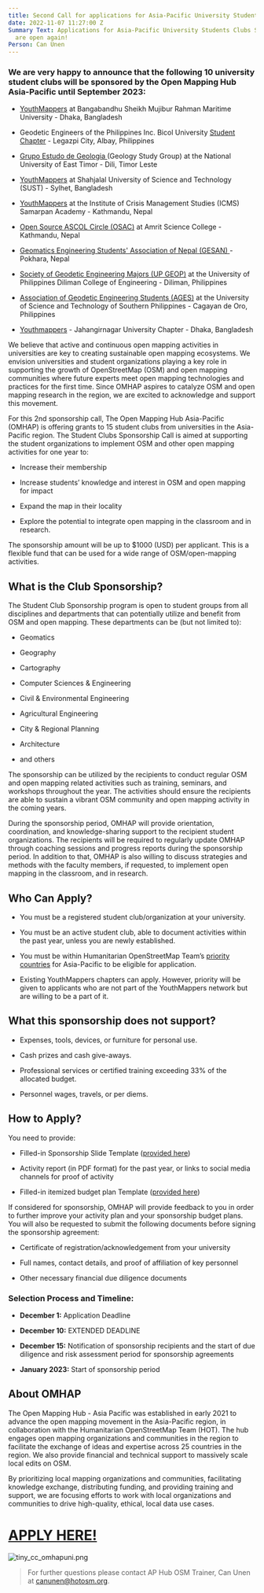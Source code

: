 ```yaml
---
title: Second Call for applications for Asia-Pacific University Students Clubs Sponsorship!
date: 2022-11-07 11:27:00 Z
Summary Text: Applications for Asia-Pacific University Students Clubs Sponsorship
  are open again!
Person: Can Unen
---
```


### We are very happy to announce that the following 10 university student clubs will be sponsored by the Open Mapping Hub Asia-Pacific until September 2023:

* [YouthMappers](https://www.facebook.com/YouthMapperatBSMRMU) at Bangabandhu Sheikh Mujibur Rahman Maritime University - Dhaka, Bangladesh

* Geodetic Engineers of the Philippines Inc. Bicol University [Student Chapter](https://www.facebook.com/gepbusc2022) - Legazpi City, Albay, Philippines

* [Grupo Estudo de Geologia ](https://www.facebook.com/grupoestudogeologia)(Geology Study Group) at the National University of East Timor - Dili, Timor Leste

* [YouthMappers](https://www.facebook.com/YouthMapperatSUST) at Shahjalal University of Science and Technology (SUST) - Sylhet, Bangladesh

* [YouthMappers](https://www.facebook.com/ICMSYOUTHMAPPERS) at the Institute of Crisis Management Studies (ICMS) Samarpan Academy - Kathmandu, Nepal

* [Open Source ASCOL Circle (OSAC)](https://twitter.com/osac_ascol) at Amrit Science College - Kathmandu, Nepal

* [Geomatics Engineering Students' Association of Nepal (GESAN) ](https://www.facebook.com/gesan2014)- Pokhara, Nepal

* [Society of Geodetic Engineering Majors (UP GEOP)](https://www.facebook.com/theupgeop) at the University of Philippines Diliman College of Engineering  - Diliman, Philippines

* [Association of Geodetic Engineering Students (AGES)](https://www.facebook.com/ustp.ages) at the University of Science and Technology of Southern Philippines - Cagayan de Oro, Philippines

* [Youthmappers](https://www.facebook.com/youthmappers.IRSJU/about) - Jahangirnagar University Chapter - Dhaka, Bangladesh

We believe that active and continuous open mapping activities in universities are key to creating sustainable open mapping ecosystems. We envision universities and student organizations playing a key role in supporting the growth of OpenStreetMap (OSM) and open mapping communities where future experts meet open mapping technologies and practices for the first time. Since OMHAP aspires to catalyze OSM and open mapping research in the region, we are excited to acknowledge and support this movement.

For this 2nd sponsorship call, The Open Mapping Hub Asia-Pacific (OMHAP) is offering grants to 15 student clubs from universities in the Asia-Pacific region. The Student Clubs Sponsorship Call is aimed at supporting the student organizations to implement OSM and other open mapping activities for one year to:

* Increase their membership

* Increase students’ knowledge and interest in OSM and open mapping for impact

* Expand the map in their locality

* Explore the potential to integrate open mapping in the classroom and in research.

The sponsorship amount will be up to $1000 (USD) per applicant. This is a flexible fund that can be used for a wide range of OSM/open-mapping activities.

## What is the Club Sponsorship?

The Student Club Sponsorship program is open to student groups from all disciplines and departments that can potentially utilize and benefit from OSM and open mapping. These departments can be (but not limited to):

* Geomatics

* Geography

* Cartography

* Computer Sciences & Engineering

* Civil & Environmental Engineering

* Agricultural Engineering

* City & Regional Planning

* Architecture

* and others

The sponsorship can be utilized by the recipients to conduct regular OSM and open mapping related activities such as training, seminars, and workshops throughout the year. The activities should ensure the recipients are able to sustain a vibrant OSM community and open mapping activity in the coming years.

During the sponsorship period, OMHAP will provide orientation, coordination, and knowledge-sharing support to the recipient student organizations. The recipients will be required to regularly update OMHAP through coaching sessions and progress reports during the sponsorship period. In addition to that, OMHAP is also willing to discuss strategies and methods with the faculty members, if requested, to implement open mapping in the classroom, and in research.

## Who Can Apply?

* You must be a registered student club/organization at your university.

* You must be an active student club, able to document activities within the past year, unless you are newly established.

* You must be within Humanitarian OpenStreetMap Team’s [priority countries](https://wiki.openstreetmap.org/wiki/Humanitarian_OSM_Team/Priority_countries) for Asia-Pacific to be eligible for application.

* Existing YouthMappers chapters can apply. However, priority will be given to applicants who are not part of the YouthMappers network but are willing to be a part of it.

## What this sponsorship does not support?

* Expenses, tools, devices, or furniture for personal use.

* Cash prizes and cash give-aways.

* Professional services or certified training exceeding 33% of the allocated budget.

* Personnel wages, travels, or per diems.

## How to Apply?

You need to provide:

* Filled-in Sponsorship Slide Template ([provided here](https://docs.google.com/presentation/d/1GfNjVYdpOgNSjIGIAqb2mS8p8eqDkxIYGqwR-9FY4qY/edit?usp=sharing))

* Activity report (in PDF format) for the past year, or links to social media channels for proof of activity

* Filled-in itemized budget plan Template ([provided here](https://docs.google.com/spreadsheets/d/1JAjI_xs9ItTEJfwTUuXb8HtIGYBKTwebRgacaq7GR3U/edit?usp=sharing))

If considered for sponsorship, OMHAP will provide feedback to you in order to further improve your activity plan and your sponsorship budget plans. You will also be requested to submit the following documents before signing the sponsorship agreement:

* Certificate of registration/acknowledgement from your university

* Full names, contact details, and proof of affiliation of key personnel

* Other necessary financial due diligence documents

### Selection Process and Timeline:

* **December 1:** Application Deadline

* **December 10:** EXTENDED DEADLINE

* **December 15:** Notification of sponsorship recipients and the start of due diligence and risk assessment period for sponsorship agreements

* **January 2023:** Start of sponsorship period

## About OMHAP

The Open Mapping Hub - Asia Pacific was established in early 2021 to advance the open mapping movement in the Asia-Pacific region, in collaboration with the Humanitarian OpenStreetMap Team (HOT). The hub engages open mapping organizations and communities in the region to facilitate the exchange of ideas and expertise across 25 countries in the region. We also provide financial and technical support to massively scale local edits on OSM.

By prioritizing local mapping organizations and communities, facilitating knowledge exchange, distributing funding, and providing training and support, we are focusing efforts to work with local organizations and communities to drive high-quality, ethical, local data use cases.

# [APPLY HERE!](http://tiny.cc/omhapuni)

![tiny_cc_omhapuni.png](/uploads/tiny_cc_omhapuni.png)

> For further questions please contact AP Hub OSM Trainer, Can Unen at [canunen@hotosm.org](canunen@hotosm.org).